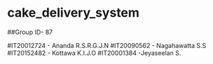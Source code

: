 # cake_delivery_system

##Group ID- 87

#IT20012724 - Ananda R.S.R.G.J.N
#IT20090562 - Nagahawatta S.S
#IT20152482 - Kottawa K.I.J.O
#IT20001384 -Jeyaseelan S.
